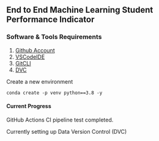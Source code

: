 ## End to End Machine Learning Student Performance Indicator

### Software & Tools Requirements

1. [Github Account](https://github.com)
2. [VSCodeIDE](https://code.visualstudio.com/)
3. [GitCLI](https://git-scm.com/book/en/v2/Getting-Started-The-Command-Line)
4. [DVC](https://dvc.org/)
<!-- 4. [AWS](https://aws.amazon.com/) -->

Create a new environment

```
conda create -p venv python==3.8 -y
```

#### Current Progress

GitHub Actions CI pipeline test completed.  

Currently setting up Data Version Control (DVC)


<!-- Setting up automatic pull_request test via Actions. Need to apply unit tests within python code via hypothesis and pandera before the automatic pull_request test is able to be completed. -->

<!-- ON HOLD: Next, connect Actions to AWS Elastic Beanstalk then deploying python container to complete the CD implementation. -->
<!-- Then repeat with docker container -->
